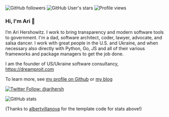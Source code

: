 ![GitHub followers](https://img.shields.io/github/followers/aih?style=social)
![GitHub User's stars](https://img.shields.io/github/stars/aih?style=social)
![Profile views](https://gpvc.arturio.dev/aiha)

### Hi, I'm Ari 👋

I’m Ari Hershowitz. I work to bring transparency and modern software tools to government. I'm a dad, software architect, coder, lawyer, advocate, and salsa dancer. I work with great people in the U.S. and Ukraine, and when necessary also directly with Python, Go, JS and all of their various frameworks and package managers to get the job done.

I am the founder of US/Ukraine software consultancy, https://dreamproit.com

To learn more, see [my profile on Github](https://aih.github.io) or [my blog](https://blog.linkedlegislation.com)

[![Twitter Follow: @arihersh](https://img.shields.io/twitter/follow/arihersh?style=social)](https://twitter.com/arihersh)

![GitHub stats](https://github-readme-stats.vercel.app/api?username=aih&count_private=true&show_icons=true&theme=react)

(Thanks to [albertvillanova](https://github.com/albertvillanova) for the template code for stats above!)

